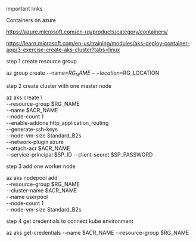 important links 


Containers on azure 

https://azure.microsoft.com/en-us/products/category/containers/


https://learn.microsoft.com/en-us/training/modules/aks-deploy-container-app/3-exercise-create-aks-cluster?tabs=linux

step 1  create resource group 

az group create --name=$RG_NAME --location=$RG_LOCATION


step 2 create cluster  with one master node

az aks create \                                        
    --resource-group $RG_NAME \
    --name $ACR_NAME \
    --node-count 1 \
    --enable-addons http_application_routing \
    --generate-ssh-keys \
    --node-vm-size Standard_B2s \
    --network-plugin azure \
    --attach-acr $ACR_NAME \
    --service-principal $SP_ID --client-secret $SP_PASSWORD



step 3  add one worker node 

az aks nodepool add \
    --resource-group $RG_NAME \
    --cluster-name $ACR_NAME \
    --name userpool \
    --node-count 1 \
    --node-vm-size Standard_B2s


step 4 get credentials to connect kube environment

az aks get-credentials --name $ACR_NAME --resource-group $RG_NAME